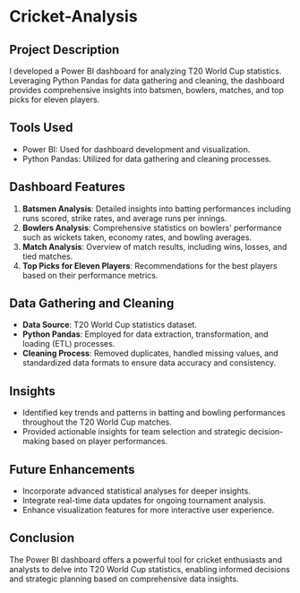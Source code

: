 # Cricket-Analysis

## Project Description
I developed a Power BI dashboard for analyzing T20 World Cup statistics. Leveraging Python Pandas for data gathering and cleaning, the dashboard provides comprehensive insights into batsmen, bowlers, matches, and top picks for eleven players.

## Tools Used
- Power BI: Used for dashboard development and visualization.
- Python Pandas: Utilized for data gathering and cleaning processes.

## Dashboard Features
1. **Batsmen Analysis**: Detailed insights into batting performances including runs scored, strike rates, and average runs per innings.
2. **Bowlers Analysis**: Comprehensive statistics on bowlers' performance such as wickets taken, economy rates, and bowling averages.
3. **Match Analysis**: Overview of match results, including wins, losses, and tied matches.
4. **Top Picks for Eleven Players**: Recommendations for the best players based on their performance metrics.

## Data Gathering and Cleaning
- **Data Source**: T20 World Cup statistics dataset.
- **Python Pandas**: Employed for data extraction, transformation, and loading (ETL) processes.
- **Cleaning Process**: Removed duplicates, handled missing values, and standardized data formats to ensure data accuracy and consistency.

## Insights
- Identified key trends and patterns in batting and bowling performances throughout the T20 World Cup matches.
- Provided actionable insights for team selection and strategic decision-making based on player performances.
  
## Future Enhancements
- Incorporate advanced statistical analyses for deeper insights.
- Integrate real-time data updates for ongoing tournament analysis.
- Enhance visualization features for more interactive user experience.

## Conclusion
The Power BI dashboard offers a powerful tool for cricket enthusiasts and analysts to delve into T20 World Cup statistics, enabling informed decisions and strategic planning based on comprehensive data insights.
